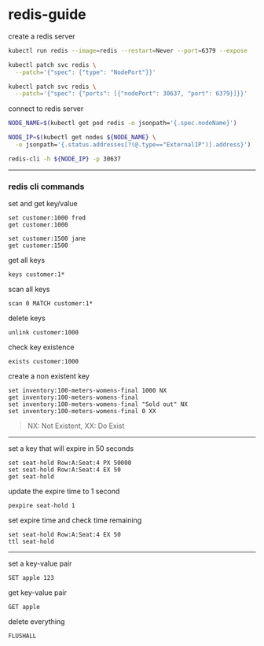 # redis-guide

create a redis server
```bash
kubectl run redis --image=redis --restart=Never --port=6379 --expose

kubectl patch svc redis \
  --patch='{"spec": {"type": "NodePort"}}'

kubectl patch svc redis \
  --patch='{"spec": {"ports": [{"nodePort": 30637, "port": 6379}]}}'
```

connect to redis server
```bash
NODE_NAME=$(kubectl get pod redis -o jsonpath='{.spec.nodeName}')

NODE_IP=$(kubectl get nodes ${NODE_NAME} \
  -o jsonpath='{.status.addresses[?(@.type=="ExternalIP")].address}')

redis-cli -h ${NODE_IP} -p 30637
```
---

### redis cli commands


set and get key/value
```redis
set customer:1000 fred
get customer:1000
```
```redis
set customer:1500 jane
get customer:1500
```

get all keys
```redis
keys customer:1*
```

scan all keys
```redis
scan 0 MATCH customer:1*
```

delete keys
```redis
unlink customer:1000
```

check key existence
```redis
exists customer:1000
```

create a non existent key
```redis
set inventory:100-meters-womens-final 1000 NX
get inventory:100-meters-womens-final
set inventory:100-meters-womens-final "Sold out" NX
set inventory:100-meters-womens-final 0 XX
```
> NX: Not Existent, XX: Do Exist
---

set a key that will expire in 50 seconds
```redis
set seat-hold Row:A:Seat:4 PX 50000
set seat-hold Row:A:Seat:4 EX 50
get seat-hold
```

update the expire time to 1 second
```redis
pexpire seat-hold 1
```

set expire time and check time remaining
```redis
set seat-hold Row:A:Seat:4 EX 50
ttl seat-hold
```



---

set a key-value pair
```
SET apple 123
```

get key-value pair
```
GET apple
```

delete everything
```
FLUSHALL
```
